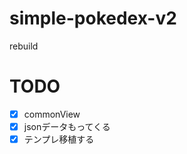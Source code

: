 simple-pokedex-v2
=================

rebuild


# TODO
- [x] commonView
- [x] jsonデータもってくる
- [x] テンプレ移植する
